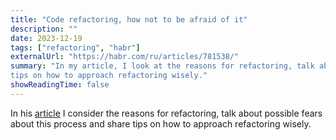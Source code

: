 ```yaml
---
title: "Code refactoring, how not to be afraid of it"
description: ""
date: 2023-12-19
tags: ["refactoring", "habr"]
externalUrl: "https://habr.com/ru/articles/781538/"
summary: "In my article, I look at the reasons for refactoring, talk about possible fears of this process and share
tips on how to approach refactoring wisely."
showReadingTime: false
---
```


In his [article](https://habr.com/ru/articles/781538/) I consider the reasons for refactoring, talk about possible
fears about this process and share tips on how to approach refactoring wisely.
